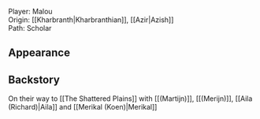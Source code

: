 Player: Malou <br>Origin: [[Kharbranth|Kharbranthian]], [[Azir|Azish]] <br> Path: Scholar <br>
## Appearance


## Backstory
On their way to [[The Shattered Plains]] with [[(Martijn)]], [[(Merijn)]], [[Aila (Richard)|Aila]] and [[Merikal (Koen)|Merikal]]